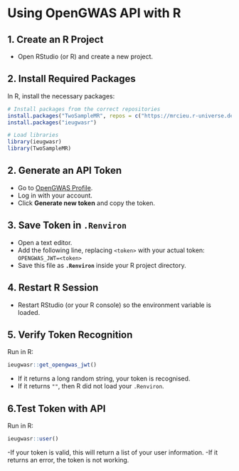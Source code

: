 # Using OpenGWAS API with R

## 1. Create an R Project
- Open RStudio (or R) and create a new project.

## 2. Install Required Packages
In R, install the necessary packages:

```r
# Install packages from the correct repositories
install.packages("TwoSampleMR", repos = c("https://mrcieu.r-universe.dev", "https://cloud.r-project.org"))
install.packages("ieugwasr")

# Load libraries
library(ieugwasr)
library(TwoSampleMR)
```
## 2. Generate an API Token
- Go to [OpenGWAS Profile](https://api.opengwas.io/profile/).
- Log in with your account.
- Click **Generate new token** and copy the token.

## 3. Save Token in `.Renviron`
- Open a text editor.
- Add the following line, replacing `<token>` with your actual token: `OPENGWAS_JWT=<token>`
- Save this file as **`.Renviron`** inside your R project directory.

## 4. Restart R Session
- Restart RStudio (or your R console) so the environment variable is loaded.

## 5. Verify Token Recognition
Run in R:

```r
ieugwasr::get_opengwas_jwt()
```
- If it returns a long random string, your token is recognised.
- If it returns `""`, then R did not load your `.Renviron`.

## 6.Test Token with API
Run in R:

```r
ieugwasr::user()
```
-If your token is valid, this will return a list of your user information.
-If it returns an error, the token is not working.
